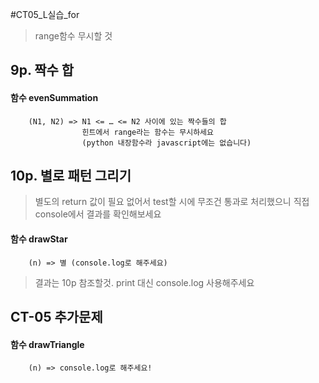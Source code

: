 #CT05_L실습_for

>range함수 무시할 것

## 9p. 짝수 합 

#### 함수 evenSummation

```
    (N1, N2) => N1 <= … <= N2 사이에 있는 짝수들의 합
                힌트에서 range라는 함수는 무시하세요 
                (python 내장함수라 javascript에는 없습니다)         
```

## 10p. 별로 패턴 그리기
> 별도의 return 값이 필요 없어서 test할 시에 무조건 통과로 처리했으니 직접 console에서 결과를 확인해보세요
#### 함수 drawStar

```
    (n) => 별 (console.log로 해주세요)
```
> 결과는 10p 참조할것. print 대신 console.log 사용해주세요 

## CT-05 추가문제

#### 함수 drawTriangle
```
    (n) => console.log로 해주세요!
```


